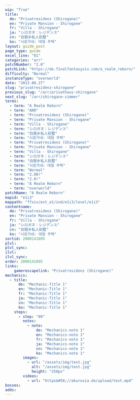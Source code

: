 ```yaml
---
wip: "True"
title:
  de: "Privatresidenz (Shirogane)"
  en: "Private Mansion - Shirogane"
  fr: "Villa - Shirogane"
  ja: "シロガネ：レジデンス"
  cn: "白银乡私人别墅"
  ko: "시로가네: 대형 주택"
layout: guide_post
page_type: guide
excel_line: "81"
categories: "arr"
patchNumber: "2.0"
patchLink: "https://de.finalfantasyxiv.com/a_realm_reborn/"
difficulty: "Normal"
instanceType: "overworld"
date: "2013.08.27"
slug: "privatresidenz-shirogane"
previous_slug: "/arr/privathaus-shirogane"
next_slug: "/arr/shirogane-zimmer"
terms:
  - term: "A Realm Reborn"
  - term: "ARR"
  - term: "Privatresidenz (Shirogane)"
  - term: "Private Mansion - Shirogane"
  - term: "Villa - Shirogane"
  - term: "シロガネ：レジデンス"
  - term: "白银乡私人别墅"
  - term: "시로가네: 대형 주택"
  - term: "Privatresidenz (Shirogane)"
  - term: "Private Mansion - Shirogane"
  - term: "Villa - Shirogane"
  - term: "シロガネ：レジデンス"
  - term: "白银乡私人别墅"
  - term: "시로가네: 대형 주택"
  - term: "Normal"
  - term: "2.00!"
  - term: "2.0!"
  - term: "A Realm Reborn"
  - term: "overworld"
patchName: "A Realm Reborn"
mapid: "e1i3"
mappath: "ffxiv/est_e1/ind/e1i3/level/e1i3"
contentname:
  de: "Privatresidenz (Shirogane)"
  en: "Private Mansion - Shirogane"
  fr: "Villa - Shirogane"
  ja: "シロガネ：レジデンス"
  cn: "白银乡私人别墅"
  ko: "시로가네: 대형 주택"
sortid: 2000141895
plvl: 
plvl_sync: 
ilvl: 
ilvl_sync: 
order: 2000141895
links:
    gamerescapelink: "Privatresidenz (Shirogane)"
mechanics:
  - title:
      de: "Mechanic-Title 1"
      en: "Mechanic-Title 1"
      fr: "Mechanic-Title 1"
      ja: "Mechanic-Title 1"
      cn: "Mechanic-Title 1"
      ko: "Mechanic-Title 1"
    steps:
      - step: "09"
        notes:
          - note:
              de: "Mechanics-note 1"
              en: "Mechanics-note 1"
              fr: "Mechanics-note 1"
              ja: "Mechanics-note 1"
              cn: "Mechanics-note 1"
              ko: "Mechanics-note 1"
        images:
          - url: "/assets/img/test.jpg"
            alt: "/assets/img/test.jpg"
            height: "250px"
        videos:
          - url: "https&#58;//akurosia.de/upload/test.mp4"
bosses:
adds:
---
```

